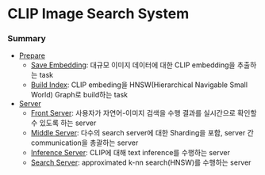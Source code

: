 # CLIP Image Search System

### Summary

* [Prepare](/clip_search/prepare)
	* [Save Embedding](/clip_search/prepare/save_embedding): 대규모 이미지 데이터에 대한 CLIP embedding을 추출하는 task   
	* [Build Index](/clip_search/prepare/build_index): CLIP embeding을 HNSW(Hierarchical Navigable Small World) Graph로 build하는 task   
* [Server](/clip_search/server)
	* [Front Server](/clip_search/server/front): 사용자가 자연어-이미지 검색을 수행 결과를 실시간으로 확인할 수 있도록 하는 server  
	* [Middle Server](/clip_search/server/middle): 다수의 search server에 대한 Sharding을 포함, server 간 communication을 총괄하는 server  
	* [Inference Server](/clip_search/server/inference): CLIP에 대해 text inference를 수행하는 server  
	* [Search Server](/clip_search/server/search): approximated k-nn search(HNSW)를 수행하는 server  
